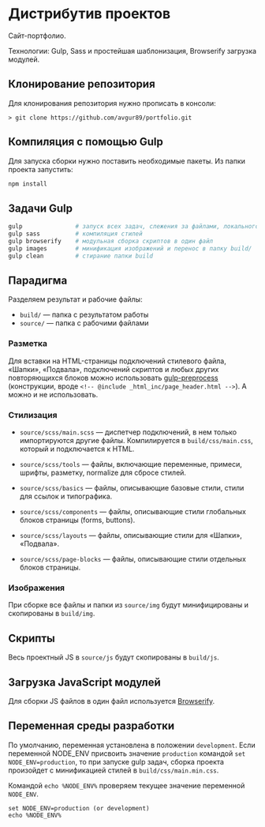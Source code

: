 # Дистрибутив проектов

Cайт-портфолио.

Технологии: Gulp, Sass и простейшая шаблонизация, Browserify загрузка модулей.



## Клонирование репозитория

Для клонирования репозитория нужно прописать в консоли:

```
> git clone https://github.com/avgur89/portfolio.git
```



## Компиляция с помощью Gulp

Для запуска сборки нужно поставить необходимые пакеты. Из папки проекта запустить:

```bash
npm install
```



## Задачи Gulp

```bash
gulp               # запуск всех задач, слежения за файлами, локального сервера, автообновления
gulp sass          # компиляция стилей
gulp browserify    # модульная сборка скриптов в один файл
gulp images        # минификация изображений и перенос в папку build/
gulp clean         # стирание папки build
```



## Парадигма

Разделяем результат и рабочие файлы:
- `build/` — папка с результатом работы
- `source/` — папка с рабочими файлами



### Разметка

Для вставки на HTML-страницы подключений стилевого файла, «Шапки», «Подвала», подключений скриптов и любых других повторяющихся блоков можно использовать [gulp-preprocess](https://www.npmjs.com/package/gulp-preprocess) (конструкции, вроде `<!-- @include _html_inc/page_header.html -->`). А можно и не использовать.



### Стилизация

- `source/scss/main.scss` — диспетчер подключений, в нем только импортируются другие файлы. Компилируется в `build/css/main.css`, который и подключается к HTML.

- `source/scss/tools` — файлы, включающие переменные, примеси, шрифты, разметку, normalize для сбросе стилей.
- `source/scss/basics` — файлы, описывающие базовые стили, стили для ссылок и типографика.
- `source/scss/components` — файлы, описывающие стили глобальных блоков страницы (forms, buttons).
- `source/scss/layouts` — файлы, описывающие стили для «Шапки», «Подвала».
- `source/scss/page-blocks` — файлы, описывающие стили отдельных блоков страницы.



### Изображения

При сборке все файлы и папки из `source/img` будут минифицированы и скопированы в `build/img`.



## Скрипты

Весь проектный JS в `source/js` будут скопированы в `build/js`.



## Загрузка JavaScript модулей

Для сборки JS файлов в один файл используется [Browserify](http://browserify.org/).



## Переменная среды разработки

По умолчанию, переменная установлена в положении `development`.
Если переменной NODE_ENV присвоить значение `production` командой `set NODE_ENV=production`, то при запуске gulp задач, сборка проекта произойдет с минификацией стилей в `build/css/main.min.css`.

Командой `echo %NODE_ENV%` проверяем текущее значение переменной `NODE_ENV`.

```
set NODE_ENV=production (or development)
echo %NODE_ENV%
```
